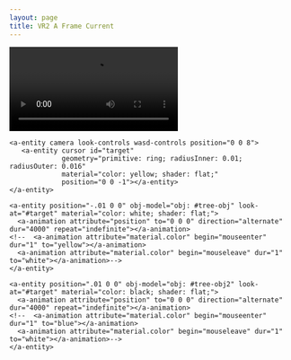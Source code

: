 ```yaml
---
layout: page
title: VR2 A Frame Current
---
```

<script src="https://unpkg.com/aframe-mountain-component@0.3.3/dist/aframe-mountain-component.min.js"></script>

<a-scene>
  <a-assets>
    <a-asset-item id="tree-obj" src="/assets/firstlogo.obj"></a-asset-item>
    <a-asset-item id="tree-obj2" src="/assets/firstlogo.obj"></a-asset-item>
    <video id="video" src="/assets/HowToLoose.mp4" autoplay loop></video>
  </a-assets>

    <a-entity camera look-controls wasd-controls position="0 0 8">
       <a-entity cursor id="target"
                 geometry="primitive: ring; radiusInner: 0.01; radiusOuter: 0.016"
                 material="color: yellow; shader: flat;"
                 position="0 0 -1"></a-entity>
    </a-entity>

    <a-entity position="-.01 0 0" obj-model="obj: #tree-obj" look-at="#target" material="color: white; shader: flat;">
      <a-animation attribute="position" to="0 0 0" direction="alternate" dur="4000" repeat="indefinite"></a-animation>
    <!--  <a-animation attribute="material.color" begin="mouseenter" dur="1" to="yellow"></a-animation>
      <a-animation attribute="material.color" begin="mouseleave" dur="1" to="white"></a-animation>-->
    </a-entity>

    <a-entity position=".01 0 0" obj-model="obj: #tree-obj2" look-at="#target" material="color: black; shader: flat;">
      <a-animation attribute="position" to="0 0 0" direction="alternate" dur="4000" repeat="indefinite"></a-animation>
    <!--  <a-animation attribute="material.color" begin="mouseenter" dur="1" to="blue"></a-animation>
      <a-animation attribute="material.color" begin="mouseleave" dur="1" to="white"></a-animation>-->
    </a-entity>

  <a-light type="ambient" color="#444" intensity="0.1"></a-light>

  <a-videosphere src="#video" rotation="0 0 0" radius="20"></a-videosphere>

<!--  <a-sky color="black"></a-sky>-->

</a-scene>
